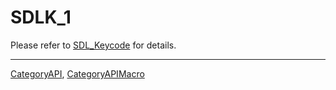 # SDLK_1

Please refer to [SDL_Keycode](SDL_Keycode) for details.

----
[CategoryAPI](CategoryAPI), [CategoryAPIMacro](CategoryAPIMacro)

